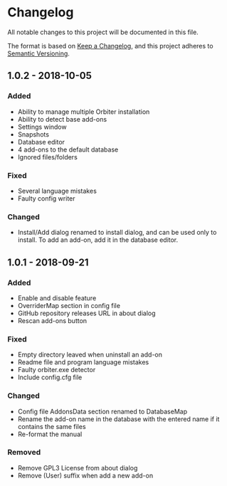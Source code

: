 # Changelog
All notable changes to this project will be documented in this file.

The format is based on [Keep a Changelog](https://keepachangelog.com/en/1.0.0/),
and this project adheres to [Semantic Versioning](https://semver.org/spec/v2.0.0.html).

## 1.0.2 - 2018-10-05

### Added
- Ability to manage multiple Orbiter installation
- Ability to detect base add-ons
- Settings window
- Snapshots
- Database editor
- 4 add-ons to the default database
- Ignored files/folders

### Fixed
- Several language mistakes
- Faulty config writer

### Changed
- Install/Add dialog renamed to install dialog, and can be used only to install. To add an add-on, add it in the database editor.


## 1.0.1 - 2018-09-21

### Added
- Enable and disable feature
- OverriderMap section in config file
- GitHub repository releases URL in about dialog
- Rescan add-ons button

### Fixed
- Empty directory leaved when uninstall an add-on
- Readme file and program language mistakes
- Faulty orbiter.exe detector
- Include config.cfg file

### Changed
- Config file AddonsData section renamed to DatabaseMap
- Rename the add-on name in the database with the entered name if it contains the same files
- Re-format the manual

### Removed
- Remove GPL3 License from about dialog
- Remove (User) suffix when add a new add-on